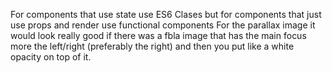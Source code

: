 For components that use state use ES6 Clases but for components that just use props and render use functional components
For the parallax image it would look really good if there was a fbla image that has the main focus more the left/right (preferably the right) and then you put like a white opacity on top of it.
